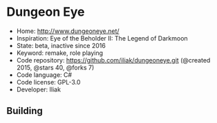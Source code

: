 # Dungeon Eye

- Home: http://www.dungeoneye.net/
- Inspiration: Eye of the Beholder II: The Legend of Darkmoon
- State: beta, inactive since 2016
- Keyword: remake, role playing
- Code repository: https://github.com/iliak/dungeoneye.git (@created 2015, @stars 40, @forks 7)
- Code language: C#
- Code license: GPL-3.0
- Developer: Iliak

## Building
